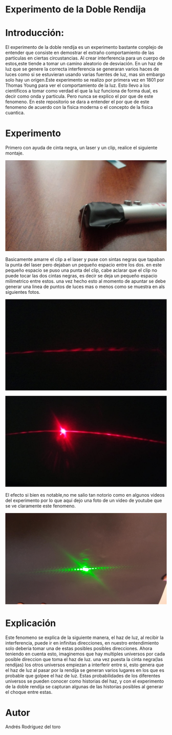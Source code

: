 # Experimento de la Doble Rendija

# Introducción:

El experimento de la doble rendija es un experimento bastante conplejo de entender que consiste en demostrar el extraño comportamiento de las particulas en ciertas circustancias. 
Al crear interferencia para un cuerpo de estos,este tiende a tomar un camino aleatorio de desviación. En un haz de luz que se genere la correcta interferencia se generaran varios haces de luces como si se estuvieran usando varias fuentes de luz, mas sin embargo solo hay un origen.Este experimento se realizo por primera vez en 1801 por Thomas Young para ver el comportamiento de la luz. Esto llevo a los cientificos a tomar como verdad el que la luz funciona de forma dual, es decir como onda y particula. Pero nunca se explico el por que de este fenomeno. En este repositorio se dara a entender el por que de este fenomeno de acuerdo con la fisica moderna o el concepto de la fisica cuantica. 

# Experimento 
Primero con ayuda de cinta negra, un laser y un clip, realice el siguiente montaje.

![](fotos/laser.jpg)

Basicamente amarre el clip a el laser y puse con sintas negras que tapaban la punta del laser pero dejaban un pequeño espacio entre los dos. en este pequeño espacio se puso una punta del clip, cabe aclarar que el clip no puede tocar las dos cintas negras, es decir se deja un pequeño espacio milimetrico entre estos. una vez hecho esto al momento de apuntar se debe generar una linea de puntos de luces mas o menos como se muestra en als siguientes fotos.
 
![](fotos/laser1.jpg)
 
 ![](fotos/laser2.jpg)
 
 El efecto si bien es notable,no me salio tan notorio como en algunos videos del experimento por lo que aqui dejo una foto de un video de youtube que se ve claramente este fenomeno.
 
![](fotos/laserGod.jpg)
 
 # Explicación 
 Este fenomeno se explica de la siguiente manera, el haz de luz, al recibir la interferencia, puede ir en infinitas direcciones, en nuestro entendimiento solo deberia tomar una de estas posibles posibles direcciones. Ahora teniendo en cuenta esto, imaginemos que hay multiples universos por cada posible direccion que toma el haz de luz. una vez puesta la cinta negra(las rendijas) los otros universos empiezan a interferir entre si, esto genera que el haz de luz al pasar por la rendija se generan varios lugares en los que es probable que golpee el haz de luz. Estas probabilidades de los diferentes universos se pueden conocer como historias del haz, y con el experimento de la doble rendija se capturan algunas de las historias posibles al generar el choque entre estas.
 
# Autor

Andrés Rodríguez del toro
